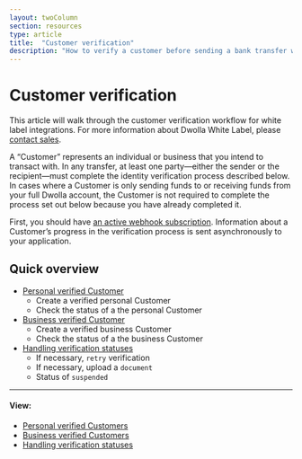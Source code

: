 ```yaml
---
layout: twoColumn
section: resources
type: article
title:  "Customer verification"
description: "How to verify a customer before sending a bank transfer with Dwolla's ACH API."
---
```


# Customer verification

This article will walk through the customer verification workflow for white label integrations. For more information about Dwolla White Label, please [contact sales](https://www.dwolla.com/contact).

A “Customer” represents an individual or business that you intend to transact with. 
In any transfer, at least one party—either the sender or the recipient—must complete the identity verification process described below. In cases where a Customer is only sending funds to or receiving funds from your full Dwolla account, the Customer is not required to complete the process set out below because you have already completed it.

First, you should have [an active webhook subscription](/guides/webhooks/).  Information about a Customer’s progress in the verification process is sent asynchronously to your application.

## Quick overview

* [Personal verified Customer](/resources/customer-verification/personal-verified-customers.html)
  * Create a verified personal Customer
  * Check the status of a the personal Customer
* [Business verified Customer](/resources/customer-verification/business-verified-customers.html)
  * Create a verified business Customer
  * Check the status of a the business Customer
* [Handling verification statuses](/resources/customer-verification/handling-verification-statuses.html)
  * If necessary, `retry` verification
  * If necessary, upload a `document`
  * Status of `suspended`

* * *

#### View:

*   [Personal verified Customers](/resources/customer-verification/personal-verified-customers.html)
*   [Business verified Customers](/resources/customer-verification/business-verified-customers.html)
*   [Handling verification statuses](/resources/customer-verification/handling-verification-statuses.html)